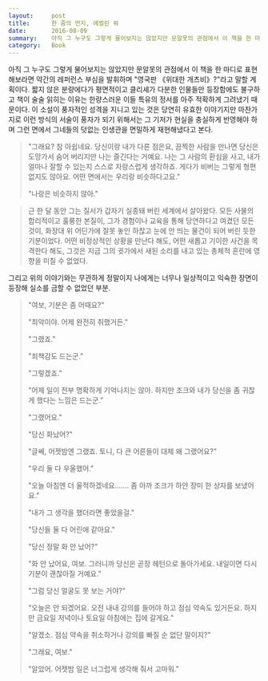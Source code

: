 ```yaml
---
layout:     post
title:      한 줌의 먼지, 에벌린 워
date:       2016-08-09
summary:    아직 그 누구도 그렇게 물어보지는 않았지만 문알못의 관점에서 이 책을 한 마디로 표현해보라면 약간의 레퍼런스 부심을 발휘하며 "영국판 《위대한 개츠비》?"라고 말할 계획이다.
category:   Book
---
```


아직 그 누구도 그렇게 물어보지는 않았지만 문알못의 관점에서 이 책을 한 마디로 표현해보라면 약간의 레퍼런스 부심을 발휘하며 "영국판 《위대한 개츠비》?"라고 말할 계획이다. 짧지 않은 분량에다가 평면적이고 클리셰가 다분한 인물들만 등장함에도 불구하고 책이 술술 읽히는 이유는 한량스러운 이들 특유의 정서를 아주 적확하게 그려냈기 때문이다. 이 소설이 풍자적인 성격을 지니고 있는 것은 당연히 유효한 이야기지만 마찬가지로 이런 방식의 서술이 풍자가 되기 위해서는 그 기저가 현실을 충실하게 반영해야 하며 그런 면에서 그네들의 덧없는 인생관을 면밀하게 재현해냈다고 본다.

>"그래요? 참 아쉽네요. 당신이랑 내가 다른 점은요, 끔찍한 사람을 만나면 당신은 도망가서 숨어 버리지만 나는 즐긴다는 거예요. 나는 그 사람의 환심을 사고, 내가 얼마나 잘할 수 있는지 스스로 자랑스럽게 생각하죠. 게다가 비버는 그렇게 형편없지도 않아요. 어떤 면에서는 우리랑 비슷하다고요."
>
>"나랑은 비슷하지 않아."

>근 한 달 동안 그는 질서가 갑자기 실종돼 버린 세계에서 살아왔다. 모든 사물의 합리적이고 훌륭한 본질이, 그가 경험이나 교육을 통해 당연하다고 여겼던 모든 것이, 화장대 위 어딘가에 잘못 놓인 하찮고 눈에 안 띄는 물건이 되어 버린 듯한 기분이었다. 어떤 비정상적인 상황을 만난다 해도, 어떤 새롭고 기이한 사건을 목격한다 해도, 그것은 지금 그의 귓가에서 새된 소리를 내고 있는 총체적 혼란에 영향을 미칠 수 없었다.

그리고 위의 이야기와는 무관하게 정말이지 나에게는 너무나 일상적이고 익숙한 장면이 등장해 실소를 금할 수 없었던 부분.

>"여보, 기분은 좀 어때요?"
>
>"최악이야. 어제 완전히 취했거든."
>
>"그랬죠."
>
>"죄책감도 드는군."
>
>"그렇겠죠."
>
>"어제 일이 전부 명확하게 기억나지는 않아. 하지만 조크와 내가 당신을 좀 귀찮게 했다는 느낌은 드는군."
>
>"그랬어요."
>
>"당신 화났어?"
>
>"글쎄, 어젯밤엔 그랬죠. 토니, 다 큰 어른들이 대체 왜 그랬어요?"
>
>"우리 둘 다 우울했어."
>
>"오늘 아침엔 더 울적하겠네요....... 좀 아까 조크가 하얀 장미 한 상자를 보냈어요."
>
>"내가 그 생각을 했더라면 좋았을걸."
>
>"당신들 둘 다 어린애 같아요."
>
>"당신 정말 화 안 났어?"
>
>"화 안 났어요, 여보. 그러니까 당신은 곧장 헤턴으로 돌아가세요. 내일이면 다시 기분이 괜찮아질 거예요."
>
>"그럼 당신 얼굴도 못 보는 거야?"
>
>"오늘은 안 되겠어요. 오전 내내 강의를 들어야 하고 점심 약속도 있거든요. 하지만 금요일 저녁이나 토요일 아침에는 집에 갈게요."
>
>"알겠소. 점심 약속을 취소하거나 강의를 빠질 순 없단 말이지?"
>
>"그래요, 여보."
>
>"알았어. 어젯밤 일은 너그럽게 생각해 줘서 고마워."